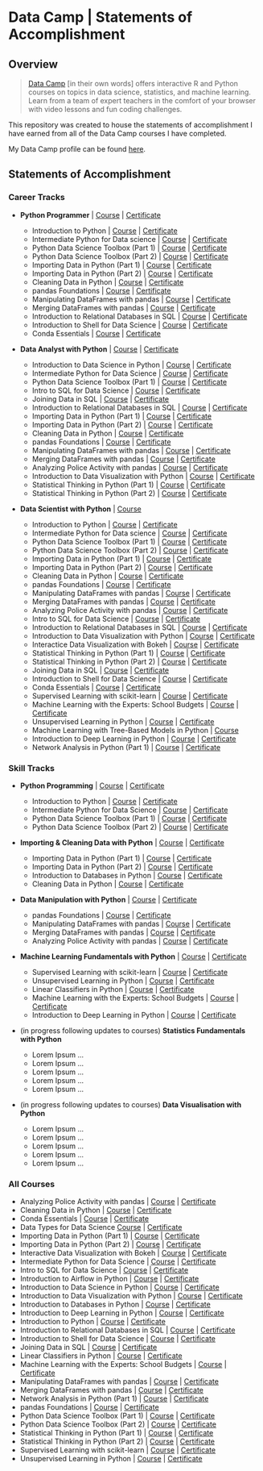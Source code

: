 # Data Camp | Statements of Accomplishment

## Overview

> [Data Camp](https://www.datacamp.com/home) [in their own words] offers interactive R and Python courses on topics in data science, statistics, and machine learning. Learn from a team of expert teachers in the comfort of your browser with video lessons and fun coding challenges.

This repository was created to house the statements of accomplishment I have earned from all of the Data Camp courses I have completed.

My Data Camp profile can be found [here](https://www.datacamp.com/profile/MatthewWilliamNoble).


## Statements of Accomplishment

### Career Tracks

- **Python Programmer** | [Course](https://www.datacamp.com/tracks/python-programmer?version=2) | [Certificate](https://www.datacamp.com/statement-of-accomplishment/track/961404b7132ff372f1eb8511949689da762dff66)
	- Introduction to Python | [Course](https://www.datacamp.com/courses/intro-to-python-for-data-science) | [Certificate](https://www.datacamp.com/statement-of-accomplishment/course/4c242c73d5e22b24130f989b0d38541bdb8a271e)
	- Intermediate Python for Data science | [Course](https://www.datacamp.com/courses/intermediate-python-for-data-science) | [Certificate](https://www.datacamp.com/statement-of-accomplishment/course/0713cbee35e43fb9a135f20ae9f115608e1de9a2)
	- Python Data Science Toolbox (Part 1) | [Course](https://www.datacamp.com/courses/python-data-science-toolbox-part-1) | [Certificate](https://www.datacamp.com/statement-of-accomplishment/course/6b9760e2b783d61f7de19081263f2f9cee7c059b)
	- Python Data Science Toolbox (Part 2) | [Course](https://www.datacamp.com/courses/python-data-science-toolbox-part-2) | [Certificate](https://www.datacamp.com/statement-of-accomplishment/course/f8576fa73c57c4903c68b6e6cb7261f5f35fa01c)
	- Importing Data in Python (Part 1) | [Course](https://www.datacamp.com/courses/importing-data-in-python-part-1) | [Certificate](https://www.datacamp.com/statement-of-accomplishment/course/49647ce54a41fbf003806d18b4f25932c8500bfa)
	- Importing Data in Python (Part 2) | [Course](https://www.datacamp.com/courses/importing-data-in-python-part-2) | [Certificate](https://www.datacamp.com/statement-of-accomplishment/course/3d18052728fada118f46688a2298e03bf2f4be0b)
	- Cleaning Data in Python | [Course](https://www.datacamp.com/courses/cleaning-data-in-python) | [Certificate](https://www.datacamp.com/statement-of-accomplishment/course/0e0a12775a37ceb874c496637ab9d4bc75a31051)
	- pandas Foundations | [Course](https://www.datacamp.com/courses/pandas-foundations) | [Certificate](https://www.datacamp.com/statement-of-accomplishment/course/745a95bb8fd01c55159ddb4659ef1aee112c34ce)
	- Manipulating DataFrames with pandas | [Course](https://www.datacamp.com/courses/manipulating-dataframes-with-pandas) | [Certificate](https://www.datacamp.com/statement-of-accomplishment/course/94b9695aed0f6581754b42f14d78c5d7558e2823)
	- Merging DataFrames with pandas | [Course](https://www.datacamp.com/courses/merging-dataframes-with-pandas) | [Certificate](https://www.datacamp.com/statement-of-accomplishment/course/60bf3e5b0d8116b22c4a99a056455a8216a4c4fa)
	- Introduction to Relational Databases in SQL | [Course](https://www.datacamp.com/courses/introduction-to-relational-databases-in-sql) | [Certificate](https://www.datacamp.com/statement-of-accomplishment/course/08af6218cb8d2fe330e95777671f60f7f8f03fdc)
	- Introduction to Shell for Data Science | [Course](https://www.datacamp.com/courses/introduction-to-shell-for-data-science) | [Certificate](https://www.datacamp.com/statement-of-accomplishment/course/3cd4bd4507c48fcbb78502286b44a4a96a8c3bf6)
	- Conda Essentials | [Course](https://www.datacamp.com/courses/conda-essentials) | [Certificate](https://www.datacamp.com/statement-of-accomplishment/course/6241ca1d6feb02453b492a249ae284bb712cd73a)

-  **Data Analyst with Python** | [Course](https://www.datacamp.com/tracks/data-analyst-with-python?version=2) | [Certificate](https://www.datacamp.com/statement-of-accomplishment/track/3b3c0a391e9f7dcdc6ce5cf9d6c0d38ecabf5ff7)
	- Introduction to Data Science in Python | [Course](https://www.datacamp.com/courses/introduction-to-data-science-in-python) | [Certificate](https://www.datacamp.com/statement-of-accomplishment/course/f0ef3884c6810815cb2ae4c4445d854389ca0a59)
	- Intermediate Python for Data Science | [Course](https://www.datacamp.com/courses/intermediate-python-for-data-science) | [Certificate](https://www.datacamp.com/statement-of-accomplishment/course/0713cbee35e43fb9a135f20ae9f115608e1de9a2)
	- Python Data Science Toolbox (Part 1) | [Course](https://www.datacamp.com/courses/python-data-science-toolbox-part-1) | [Certificate](https://www.datacamp.com/statement-of-accomplishment/course/6b9760e2b783d61f7de19081263f2f9cee7c059b)
  	- Intro to SQL for Data Science | [Course](https://www.datacamp.com/courses/intro-to-sql-for-data-science) | [Certificate](https://www.datacamp.com/statement-of-accomplishment/course/a80f05b7903d00decfafe9a6da9cb242284756d8)
  	- Joining Data in SQL | [Course](https://www.datacamp.com/courses/joining-data-in-postgresql) | [Certificate](https://www.datacamp.com/statement-of-accomplishment/course/028454c9ce2222d509283a29db1808a843734b4a)
  	- Introduction to Relational Databases in SQL | [Course](https://www.datacamp.com/courses/introduction-to-relational-databases-in-sql) | [Certificate](https://www.datacamp.com/statement-of-accomplishment/course/08af6218cb8d2fe330e95777671f60f7f8f03fdc)
  	- Importing Data in Python (Part 1) | [Course](https://www.datacamp.com/courses/importing-data-in-python-part-1) | [Certificate](https://www.datacamp.com/statement-of-accomplishment/course/49647ce54a41fbf003806d18b4f25932c8500bfa)
  	- Importing Data in Python (Part 2) | [Course](https://www.datacamp.com/courses/importing-data-in-python-part-2) | [Certificate](https://www.datacamp.com/statement-of-accomplishment/course/3d18052728fada118f46688a2298e03bf2f4be0b)
  	- Cleaning Data in Python | [Course](https://www.datacamp.com/courses/cleaning-data-in-python) | [Certificate](https://www.datacamp.com/statement-of-accomplishment/course/0e0a12775a37ceb874c496637ab9d4bc75a31051)
  	- pandas Foundations | [Course](https://www.datacamp.com/courses/pandas-foundations) | [Certificate](https://www.datacamp.com/statement-of-accomplishment/course/745a95bb8fd01c55159ddb4659ef1aee112c34ce)
  	- Manipulating DataFrames with pandas | [Course](https://www.datacamp.com/courses/manipulating-dataframes-with-pandas) | [Certificate](https://www.datacamp.com/statement-of-accomplishment/course/94b9695aed0f6581754b42f14d78c5d7558e2823)
  	- Merging DataFrames with pandas | [Course](https://www.datacamp.com/courses/merging-dataframes-with-pandas) | [Certificate](https://www.datacamp.com/statement-of-accomplishment/course/60bf3e5b0d8116b22c4a99a056455a8216a4c4fa)
  	- Analyzing Police Activity with pandas | [Course](https://www.datacamp.com/courses/analyzing-police-activity-with-pandas) | [Certificate](https://www.datacamp.com/statement-of-accomplishment/course/f6939d775818dfa9210a3841a83d4fb6c10c4676)
  	- Introduction to Data Visualization with Python | [Course](https://www.datacamp.com/courses/introduction-to-data-visualization-with-python) | [Certificate](https://www.datacamp.com/statement-of-accomplishment/course/7e8174657c28ce9cb89a896ae39d2d91e55ac54a)
  	- Statistical Thinking in Python (Part 1) | [Course](datacamp.com/courses/statistical-thinking-in-python-part-1) | [Certificate](https://www.datacamp.com/statement-of-accomplishment/course/741903ed33326bee1a07a0a95869488ce2e1632f)
  	- Statistical Thinking in Python (Part 2) | [Course](https://www.datacamp.com/courses/statistical-thinking-in-python-part-2) | [Certificate](https://www.datacamp.com/statement-of-accomplishment/course/eefd01f70abbaf195460a3f9aa1e1440be4eb558)

- **Data Scientist with Python** | [Course](https://www.datacamp.com/tracks/data-scientist-with-python?version=2)
	- Introduction to Python | [Course](https://www.datacamp.com/courses/intro-to-python-for-data-science) | [Certificate](https://www.datacamp.com/statement-of-accomplishment/course/4c242c73d5e22b24130f989b0d38541bdb8a271e)
	- Intermediate Python for Data science | [Course](https://www.datacamp.com/courses/intermediate-python-for-data-science) | [Certificate](https://www.datacamp.com/statement-of-accomplishment/course/0713cbee35e43fb9a135f20ae9f115608e1de9a2)
	- Python Data Science Toolbox (Part 1) | [Course](https://www.datacamp.com/courses/python-data-science-toolbox-part-1) | [Certificate](https://www.datacamp.com/statement-of-accomplishment/course/6b9760e2b783d61f7de19081263f2f9cee7c059b)
	- Python Data Science Toolbox (Part 2) | [Course](https://www.datacamp.com/courses/python-data-science-toolbox-part-2) | [Certificate](https://www.datacamp.com/statement-of-accomplishment/course/f8576fa73c57c4903c68b6e6cb7261f5f35fa01c)
	- Importing Data in Python (Part 1) | [Course](https://www.datacamp.com/courses/importing-data-in-python-part-1) | [Certificate](https://www.datacamp.com/statement-of-accomplishment/course/49647ce54a41fbf003806d18b4f25932c8500bfa)
	- Importing Data in Python (Part 2) | [Course](https://www.datacamp.com/courses/importing-data-in-python-part-2) | [Certificate](https://www.datacamp.com/statement-of-accomplishment/course/3d18052728fada118f46688a2298e03bf2f4be0b)
	- Cleaning Data in Python | [Course](https://www.datacamp.com/courses/cleaning-data-in-python) | [Certificate](https://www.datacamp.com/statement-of-accomplishment/course/0e0a12775a37ceb874c496637ab9d4bc75a31051)
	- pandas Foundations | [Course](https://www.datacamp.com/courses/pandas-foundations) | [Certificate](https://www.datacamp.com/statement-of-accomplishment/course/745a95bb8fd01c55159ddb4659ef1aee112c34ce)
  	- Manipulating DataFrames with pandas | [Course](https://www.datacamp.com/courses/manipulating-dataframes-with-pandas) | [Certificate](https://www.datacamp.com/statement-of-accomplishment/course/94b9695aed0f6581754b42f14d78c5d7558e2823)
  	- Merging DataFrames with pandas | [Course](https://www.datacamp.com/courses/merging-dataframes-with-pandas) | [Certificate](https://www.datacamp.com/statement-of-accomplishment/course/60bf3e5b0d8116b22c4a99a056455a8216a4c4fa)
  	- Analyzing Police Activity with pandas | [Course](https://www.datacamp.com/courses/analyzing-police-activity-with-pandas) | [Certificate](https://www.datacamp.com/statement-of-accomplishment/course/f6939d775818dfa9210a3841a83d4fb6c10c4676)
  	- Intro to SQL for Data Science | [Course](https://www.datacamp.com/courses/intro-to-sql-for-data-science) | [Certificate](https://www.datacamp.com/statement-of-accomplishment/course/a80f05b7903d00decfafe9a6da9cb242284756d8)
	- Introduction to Relational Databases in SQL | [Course](https://www.datacamp.com/courses/introduction-to-relational-databases-in-sql) | [Certificate](https://www.datacamp.com/statement-of-accomplishment/course/08af6218cb8d2fe330e95777671f60f7f8f03fdc)
  	- Introduction to Data Visualization with Python | [Course](https://www.datacamp.com/courses/introduction-to-data-visualization-with-python) | [Certificate](https://www.datacamp.com/statement-of-accomplishment/course/7e8174657c28ce9cb89a896ae39d2d91e55ac54a)
	- Interactice Data Visualization with Bokeh | [Course](https://www.datacamp.com/courses/interactive-data-visualization-with-bokeh) | [Certificate](https://www.datacamp.com/statement-of-accomplishment/course/a18e281d287c1019069b725475b152fa27b1e21a)
  	- Statistical Thinking in Python (Part 1) | [Course](datacamp.com/courses/statistical-thinking-in-python-part-1) | [Certificate](https://www.datacamp.com/statement-of-accomplishment/course/741903ed33326bee1a07a0a95869488ce2e1632f)
  	- Statistical Thinking in Python (Part 2) | [Course](https://www.datacamp.com/courses/statistical-thinking-in-python-part-2) | [Certificate](https://www.datacamp.com/statement-of-accomplishment/course/eefd01f70abbaf195460a3f9aa1e1440be4eb558)
  	- Joining Data in SQL | [Course](https://www.datacamp.com/courses/joining-data-in-postgresql) | [Certificate](https://www.datacamp.com/statement-of-accomplishment/course/028454c9ce2222d509283a29db1808a843734b4a)
	- Introduction to Shell for Data Science | [Course](https://www.datacamp.com/courses/introduction-to-shell-for-data-science) | [Certificate](https://www.datacamp.com/statement-of-accomplishment/course/3cd4bd4507c48fcbb78502286b44a4a96a8c3bf6)
	- Conda Essentials | [Course](https://www.datacamp.com/courses/conda-essentials) | [Certificate](https://www.datacamp.com/statement-of-accomplishment/course/6241ca1d6feb02453b492a249ae284bb712cd73a)
	- Supervised Learning with scikit-learn | [Course](https://www.datacamp.com/courses/supervised-learning-with-scikit-learn) | [Certificate](https://www.datacamp.com/statement-of-accomplishment/course/2d4912c971b27bd75a5fe816b53d8f9d7c109d99)
	- Machine Learning with the Experts: School Budgets | [Course](https://www.datacamp.com/courses/machine-learning-with-the-experts-school-budgets) | [Certificate](https://www.datacamp.com/statement-of-accomplishment/course/c4a5505fa9f08be13fefec73bbc8634a0344fdb9)
	- Unsupervised Learning in Python | [Course](https://www.datacamp.com/courses/unsupervised-learning-in-python) | [Certificate](https://www.datacamp.com/statement-of-accomplishment/course/f4aa8c15bfee754a3a03ceaf9d54c570cdd5a6ac)
	- Machine Learning with Tree-Based Models in Python | [Course](https://www.datacamp.com/courses/machine-learning-with-tree-based-models-in-python)
	- Introduction to Deep Learning in Python | [Course](https://www.datacamp.com/courses/deep-learning-in-python) | [Certificate](https://www.datacamp.com/statement-of-accomplishment/course/d8e8729ed4a013b20d3165a6ea33010619d08032)
	- Network Analysis in Python (Part 1) | [Course](https://www.datacamp.com/courses/network-analysis-in-python-part-1) | [Certificate](https://www.datacamp.com/statement-of-accomplishment/course/e85bb41c526d71d6d71d70c622453eac90e0f11b)


### Skill Tracks

- **Python Programming** | [Course](https://www.datacamp.com/tracks/python-programming?version=1) | [Certificate](https://www.datacamp.com/statement-of-accomplishment/track/84fc9ffe34d39f095f0096f97cacae21ffbd7d3b)
	- Introduction to Python | [Course](https://www.datacamp.com/courses/intro-to-python-for-data-science) | [Certificate](https://www.datacamp.com/statement-of-accomplishment/course/4c242c73d5e22b24130f989b0d38541bdb8a271e)
	- Intermediate Python for Data Science | [Course](https://www.datacamp.com/courses/intermediate-python-for-data-science) | [Certificate](https://www.datacamp.com/statement-of-accomplishment/course/0713cbee35e43fb9a135f20ae9f115608e1de9a2)
	- Python Data Science Toolbox (Part 1) | [Course](https://www.datacamp.com/courses/python-data-science-toolbox-part-1) | [Certificate](https://www.datacamp.com/statement-of-accomplishment/course/6b9760e2b783d61f7de19081263f2f9cee7c059b)
	- Python Data Science Toolbox (Part 2) | [Course](https://www.datacamp.com/courses/python-data-science-toolbox-part-2) | [Certificate](https://www.datacamp.com/statement-of-accomplishment/course/f8576fa73c57c4903c68b6e6cb7261f5f35fa01c)
  
- **Importing & Cleaning Data with Python** | [Course](https://www.datacamp.com/tracks/importing-cleaning-data-with-python?version=1) | [Certificate](https://www.datacamp.com/statement-of-accomplishment/track/dda72139ce1cabf0737b1520efcf857ce82016c1)
	- Importing Data in Python (Part 1) | [Course](https://www.datacamp.com/courses/importing-data-in-python-part-1) | [Certificate](https://www.datacamp.com/statement-of-accomplishment/course/49647ce54a41fbf003806d18b4f25932c8500bfa)
	- Importing Data in Python (Part 2) | [Course](https://www.datacamp.com/courses/importing-data-in-python-part-2) | [Certificate](https://www.datacamp.com/statement-of-accomplishment/course/3d18052728fada118f46688a2298e03bf2f4be0b)
	- Introduction to Databases in Python | [Course](https://www.datacamp.com/courses/introduction-to-relational-databases-in-python) | [Certificate](https://www.datacamp.com/statement-of-accomplishment/course/3851f444b962a16b6a7c3936509bdc1126253187)
	- Cleaning Data in Python | [Course](https://www.datacamp.com/courses/cleaning-data-in-python) | [Certificate](https://www.datacamp.com/statement-of-accomplishment/course/0e0a12775a37ceb874c496637ab9d4bc75a31051)
  
- **Data Manipulation with Python** | [Course](https://www.datacamp.com/tracks/data-manipulation-with-python?version=1) | [Certificate](https://www.datacamp.com/statement-of-accomplishment/track/2b008fdbac0330c49ff03debb477dfc89cb81024)
	- pandas Foundations | [Course](https://www.datacamp.com/courses/pandas-foundations) | [Certificate](https://www.datacamp.com/statement-of-accomplishment/course/745a95bb8fd01c55159ddb4659ef1aee112c34ce)
	- Manipulating DataFrames with pandas | [Course](https://www.datacamp.com/courses/manipulating-dataframes-with-pandas) | [Certificate](https://www.datacamp.com/statement-of-accomplishment/course/94b9695aed0f6581754b42f14d78c5d7558e2823)
	- Merging DataFrames with pandas | [Course](https://www.datacamp.com/courses/merging-dataframes-with-pandas) | [Certificate](https://www.datacamp.com/statement-of-accomplishment/course/60bf3e5b0d8116b22c4a99a056455a8216a4c4fa)
	- Analyzing Police Activity with pandas | [Course](https://www.datacamp.com/courses/analyzing-police-activity-with-pandas) | [Certificate](https://www.datacamp.com/statement-of-accomplishment/course/f6939d775818dfa9210a3841a83d4fb6c10c4676)
  
- **Machine Learning Fundamentals with Python** | [Course](https://www.datacamp.com/tracks/machine-learning-fundamentals-with-python?version=1) | [Certificate](https://www.datacamp.com/statement-of-accomplishment/track/174dc71add6c4ab4f92c88f2442f7edbfd02b5b7)
	- Supervised Learning with scikit-learn | [Course](https://www.datacamp.com/courses/supervised-learning-with-scikit-learn) | [Certificate](https://www.datacamp.com/statement-of-accomplishment/course/2d4912c971b27bd75a5fe816b53d8f9d7c109d99)
	- Unsupervised Learning in Python | [Course](https://www.datacamp.com/courses/unsupervised-learning-in-python) | [Certificate](https://www.datacamp.com/statement-of-accomplishment/course/f4aa8c15bfee754a3a03ceaf9d54c570cdd5a6ac)
	- Linear Classifiers in Python | [Course](https://www.datacamp.com/courses/linear-classifiers-in-python) | [Certificate](https://www.datacamp.com/statement-of-accomplishment/course/6fb7975ac6089fa4dd9f74f8761a885a9839e752)
	- Machine Learning with the Experts: School Budgets | [Course](https://www.datacamp.com/courses/machine-learning-with-the-experts-school-budgets) | [Certificate](https://www.datacamp.com/statement-of-accomplishment/course/c4a5505fa9f08be13fefec73bbc8634a0344fdb9)
	- Introduction to Deep Learning in Python | [Course](https://www.datacamp.com/courses/deep-learning-in-python) | [Certificate](https://www.datacamp.com/statement-of-accomplishment/course/d8e8729ed4a013b20d3165a6ea33010619d08032)
  
- (in progress following updates to courses) **Statistics Fundamentals with Python**
	- Lorem Ipsum ...
	- Lorem Ipsum ...
	- Lorem Ipsum ...
	- Lorem Ipsum ...
	- Lorem Ipsum ...

- (in progress following updates to courses) **Data Visualisation with Python**
	- Lorem Ipsum ...
	- Lorem Ipsum ...
	- Lorem Ipsum ...
	- Lorem Ipsum ...
	- Lorem Ipsum ...


### All Courses

- Analyzing Police Activity with pandas | [Course](https://www.datacamp.com/courses/analyzing-police-activity-with-pandas) | [Certificate](https://www.datacamp.com/statement-of-accomplishment/course/f6939d775818dfa9210a3841a83d4fb6c10c4676)
- Cleaning Data in Python | [Course](https://www.datacamp.com/courses/cleaning-data-in-python) | [Certificate](https://www.datacamp.com/statement-of-accomplishment/course/0e0a12775a37ceb874c496637ab9d4bc75a31051)
- Conda Essentials | [Course](https://www.datacamp.com/courses/conda-essentials) | [Certificate](https://www.datacamp.com/statement-of-accomplishment/course/6241ca1d6feb02453b492a249ae284bb712cd73a)
- Data Types for Data Science [Course](https://www.datacamp.com/courses/data-types-for-data-science) | [Certificate](https://www.datacamp.com/statement-of-accomplishment/course/1a4375a3a1fbc82d05031c37f746c7802147720e)
- Importing Data in Python (Part 1) | [Course](https://www.datacamp.com/courses/importing-data-in-python-part-1) | [Certificate](https://www.datacamp.com/statement-of-accomplishment/course/49647ce54a41fbf003806d18b4f25932c8500bfa)
- Importing Data in Python (Part 2) | [Course](https://www.datacamp.com/courses/importing-data-in-python-part-2) | [Certificate](https://www.datacamp.com/statement-of-accomplishment/course/3d18052728fada118f46688a2298e03bf2f4be0b)
- Interactive Data Visualization with Bokeh | [Course](https://www.datacamp.com/courses/interactive-data-visualization-with-bokeh) | [Certificate](https://www.datacamp.com/statement-of-accomplishment/course/a18e281d287c1019069b725475b152fa27b1e21a)
- Intermediate Python for Data Science | [Course](https://www.datacamp.com/courses/intermediate-python-for-data-science) | [Certificate](https://www.datacamp.com/statement-of-accomplishment/course/0713cbee35e43fb9a135f20ae9f115608e1de9a2)
- Intro to SQL for Data Science | [Course](https://www.datacamp.com/courses/intro-to-sql-for-data-science) | [Certificate](https://www.datacamp.com/statement-of-accomplishment/course/a80f05b7903d00decfafe9a6da9cb242284756d8)
- Introduction to Airflow in Python | [Course](https://learn.datacamp.com/courses/introduction-to-airflow-in-python) | [Certificate](https://www.datacamp.com/statement-of-accomplishment/course/1eea403ff33c5d57ed6e7bc7816434ec2634067b)
- Introduction to Data Science in Python | [Course](https://www.datacamp.com/courses/introduction-to-data-science-in-python) | [Certificate](https://www.datacamp.com/statement-of-accomplishment/course/f0ef3884c6810815cb2ae4c4445d854389ca0a59)
- Introduction to Data Visualization with Python | [Course](https://www.datacamp.com/courses/introduction-to-data-visualization-with-python) | [Certificate](https://www.datacamp.com/statement-of-accomplishment/course/7e8174657c28ce9cb89a896ae39d2d91e55ac54a)
- Introduction to Databases in Python | [Course](https://www.datacamp.com/courses/introduction-to-relational-databases-in-python) | [Certificate](https://www.datacamp.com/statement-of-accomplishment/course/3851f444b962a16b6a7c3936509bdc1126253187)
- Introduction to Deep Learning in Python | [Course](https://www.datacamp.com/courses/deep-learning-in-python) | [Certificate](https://www.datacamp.com/statement-of-accomplishment/course/d8e8729ed4a013b20d3165a6ea33010619d08032)
- Introduction to Python | [Course](https://www.datacamp.com/courses/intro-to-python-for-data-science) | [Certificate](https://www.datacamp.com/statement-of-accomplishment/course/4c242c73d5e22b24130f989b0d38541bdb8a271e)
- Introduction to Relational Databases in SQL | [Course](https://www.datacamp.com/courses/introduction-to-relational-databases-in-sql) | [Certificate](https://www.datacamp.com/statement-of-accomplishment/course/08af6218cb8d2fe330e95777671f60f7f8f03fdc)
- Introduction to Shell for Data Science | [Course](https://www.datacamp.com/courses/introduction-to-shell-for-data-science) | [Certificate](https://www.datacamp.com/statement-of-accomplishment/course/3cd4bd4507c48fcbb78502286b44a4a96a8c3bf6)
- Joining Data in SQL | [Course](https://www.datacamp.com/courses/joining-data-in-postgresql) | [Certificate](https://www.datacamp.com/statement-of-accomplishment/course/028454c9ce2222d509283a29db1808a843734b4a)
- Linear Classifiers in Python | [Course](https://www.datacamp.com/courses/linear-classifiers-in-python) | [Certificate](https://www.datacamp.com/statement-of-accomplishment/course/6fb7975ac6089fa4dd9f74f8761a885a9839e752)
- Machine Learning with the Experts: School Budgets | [Course](https://www.datacamp.com/courses/machine-learning-with-the-experts-school-budgets) | [Certificate](https://www.datacamp.com/statement-of-accomplishment/course/c4a5505fa9f08be13fefec73bbc8634a0344fdb9)
- Manipulating DataFrames with pandas | [Course](https://www.datacamp.com/courses/manipulating-dataframes-with-pandas) | [Certificate](https://www.datacamp.com/statement-of-accomplishment/course/94b9695aed0f6581754b42f14d78c5d7558e2823)
- Merging DataFrames with pandas | [Course](https://www.datacamp.com/courses/merging-dataframes-with-pandas) | [Certificate](https://www.datacamp.com/statement-of-accomplishment/course/60bf3e5b0d8116b22c4a99a056455a8216a4c4fa)
- Network Analysis in Python (Part 1) | [Course](https://www.datacamp.com/courses/network-analysis-in-python-part-1) | [Certificate](https://www.datacamp.com/statement-of-accomplishment/course/e85bb41c526d71d6d71d70c622453eac90e0f11b)
- pandas Foundations | [Course](https://www.datacamp.com/courses/pandas-foundations) | [Certificate](https://www.datacamp.com/statement-of-accomplishment/course/745a95bb8fd01c55159ddb4659ef1aee112c34ce)
- Python Data Science Toolbox (Part 1) | [Course](https://www.datacamp.com/courses/python-data-science-toolbox-part-1) | [Certificate](https://www.datacamp.com/statement-of-accomplishment/course/6b9760e2b783d61f7de19081263f2f9cee7c059b)
- Python Data Science Toolbox (Part 2) | [Course](https://www.datacamp.com/courses/python-data-science-toolbox-part-2) | [Certificate](https://www.datacamp.com/statement-of-accomplishment/course/f8576fa73c57c4903c68b6e6cb7261f5f35fa01c)
- Statistical Thinking in Python (Part 1) | [Course](https://www.datacamp.com/courses/statistical-thinking-in-python-part-1) | [Certificate](https://www.datacamp.com/statement-of-accomplishment/course/741903ed33326bee1a07a0a95869488ce2e1632f)
- Statistical Thinking in Python (Part 2) | [Course](https://www.datacamp.com/courses/statistical-thinking-in-python-part-2) | [Certificate](https://www.datacamp.com/statement-of-accomplishment/course/eefd01f70abbaf195460a3f9aa1e1440be4eb558)
- Supervised Learning with scikit-learn | [Course](https://www.datacamp.com/courses/supervised-learning-with-scikit-learn) | [Certificate](https://www.datacamp.com/statement-of-accomplishment/course/2d4912c971b27bd75a5fe816b53d8f9d7c109d99)
- Unsupervised Learning in Python | [Course](https://www.datacamp.com/courses/unsupervised-learning-in-python) | [Certificate](https://www.datacamp.com/statement-of-accomplishment/course/f4aa8c15bfee754a3a03ceaf9d54c570cdd5a6ac)
